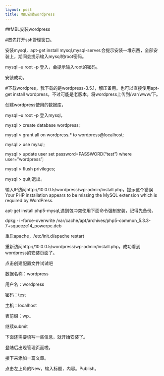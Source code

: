 ```yaml
---
layout: post
title: MBL安装wordpress
---
```


##MBL安装wordpress

#首先打开ssh管理窗口。

安装mysql，apt-get install mysql,mysql-server.会提示安装一堆东西，全部安装上，期间会提示输入mysql的root密码。

mysql –u root  -p  登入，会提示输入root的密码。

安装成功。

#下载wordpres，我下载的是wordpress-3.5.1，解压备用。也可以直接使用apt-get install wordpress，不过可能是老版本。将wordpress上传到/var/www/下。

创建wordpress使用的数据库，

mysql –u root  -p  登入mysql，

mysql > create database wordpress;

mysql > grant all on wordpress.* to wordpress@localhost;

mysql > use mysql;

mysql > update user set password=PASSWORD(“test”) where user=”wordpress”;

mysql > flush privileges;

mysql > quit;退出。

输入IP访问http://10.0.0.5/wordpress/wp-admin/install.php，提示这个错误Your PHP installation appears to be missing the MySQL extension which is required by WordPress.

apt-get install php5-mysql,遇到包冲突使用下面命令强制安装，记得先备份。

dpkg  -i –force-overwrite /var/cache/apt/archives/php5-common_5.3.3-7+squeeze14_powerpc.deb

重启apache，/etc/init.d/apache restart

重新访问http://10.0.0.5/wordpress/wp-admin/install.php，成功看到wordpress的安装页面了。

 

点击创建配置文件试试吧

数据名称：wordpress

用户名：wordpress

密码：test

主机：localhost

表前缀：wp_

继续submit

下面还需要填写一些信息，就开始安装了。

登陆后出现管理页面啦。

接下来添加一篇文章。

点击左上角的New，输入标题，内容。Publish。